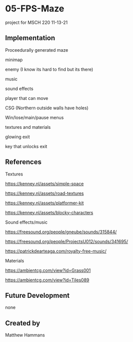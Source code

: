 # 05-FPS-Maze
project for MSCH 220
11-13-21

## Implementation
Proceedurally generated maze

minimap

enemy (I know its hard to find but its there)

music

sound effects

player that can move

CSG (Northern outside walls have holes)

Win/lose/main/pause menus

textures and materials

glowing exit

key that unlocks exit


## References
Textures

https://kenney.nl/assets/simple-space

https://kenney.nl/assets/road-textures

https://kenney.nl/assets/platformer-kit

https://kenney.nl/assets/blocky-characters


Sound effects/music

https://freesound.org/people/gneube/sounds/315844/

https://freesound.org/people/ProjectsU012/sounds/341695/

https://patrickdearteaga.com/royalty-free-music/


Materials

https://ambientcg.com/view?id=Grass001

https://ambientcg.com/view?id=Tiles089


## Future Development
none

## Created by
Matthew Hammans
